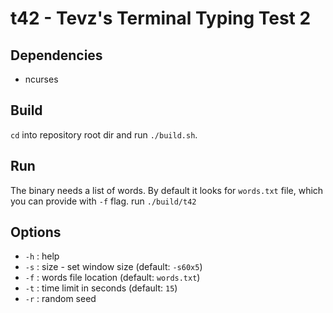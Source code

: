 # t42 - Tevz's Terminal Typing Test 2

## Dependencies
- ncurses

## Build

`cd` into repository root dir and run `./build.sh`.


## Run

The binary needs a list of words. By default it looks for `words.txt` file, which you can provide with `-f` flag.
run `./build/t42`


## Options

  - `-h` : help
  - `-s` : size - set window size (default: `-s60x5`)
  - `-f` : words file location (default: `words.txt`)
  - `-t` : time limit in seconds (default: `15`)
  - `-r` : random seed


